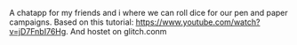 A chatapp for my friends and i where we can roll dice for our pen and paper campaigns. Based on this tutorial: https://www.youtube.com/watch?v=jD7FnbI76Hg. And hostet on glitch.conm
